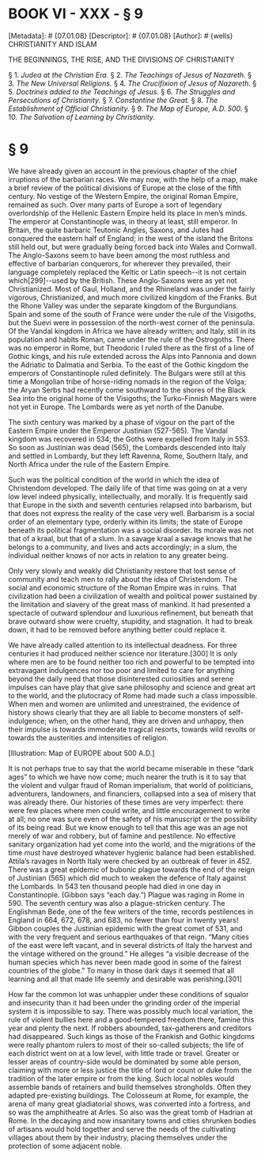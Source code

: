 # BOOK VI - XXX - § 9
[Metadata]: # {07.01.08}
[Descriptor]: # {07.01.08}
[Author]: # {wells}
CHRISTIANITY AND ISLAM

THE BEGINNINGS, THE RISE, AND THE DIVISIONS OF CHRISTIANITY

§ 1. _Judea at the Christian Era._ § 2. _The Teachings of Jesus of
Nazareth._ § 3. _The New Universal Religions._ § 4. _The      Crucifixion of
Jesus of Nazareth._ § 5. _Doctrines added to the      Teachings of Jesus._ § 6.
_The Struggles and Persecutions of      Christianity._ § 7. _Constantine the
Great._ § 8. _The      Establishment of Official Christianity._ § 9. _The Map
of Europe,      A.D. 500._ § 10. _The Salvation of Learning by Christianity._

# § 9
We have already given an account in the previous chapter of the chief
irruptions of the barbarian races. We may now, with the help of a map, make a
brief review of the political divisions of Europe at the close of the fifth
century. No vestige of the Western Empire, the original Roman Empire, remained
as such. Over many parts of Europe a sort of legendary overlordship of the
Hellenic Eastern Empire held its place in men’s minds. The emperor at
Constantinople was, in theory at least, still emperor. In Britain, the quite
barbaric Teutonic Angles, Saxons, and Jutes had conquered the eastern half of
England; in the west of the island the Britons still held out, but were
gradually being forced back into Wales and Cornwall. The Anglo-Saxons seem to
have been among the most ruthless and effective of barbarian conquerors, for
wherever they prevailed, their language completely replaced the Keltic or Latin
speech--it is not certain which[299]--used by the British. These Anglo-Saxons
were as yet not Christianized. Most of Gaul, Holland, and the Rhineland was
under the fairly vigorous, Christianized, and much more civilized kingdom of
the Franks. But the Rhone Valley was under the separate kingdom of the
Burgundians. Spain and some of the south of France were under the rule of the
Visigoths, but the Suevi were in possession of the north-west corner of the
peninsula. Of the Vandal kingdom in Africa we have already written; and Italy,
still in its population and habits Roman, came under the rule of the
Ostrogoths. There was no emperor in Rome, but Theodoric I ruled there as the
first of a line of Gothic kings, and his rule extended across the Alps into
Pannonia and down the Adriatic to Dalmatia and Serbia. To the east of the
Gothic kingdom the emperors of Constantinople ruled definitely. The Bulgars
were still at this time a Mongolian tribe of horse-riding nomads in the region
of the Volga; the Aryan Serbs had recently come southward to the shores of the
Black Sea into the original home of the Visigoths; the Turko-Finnish Magyars
were not yet in Europe. The Lombards were as yet north of the Danube.

The sixth century was marked by a phase of vigour on the part of the Eastern
Empire under the Emperor Justinian (527-565). The Vandal kingdom was recovered
in 534; the Goths were expelled from Italy in 553. So soon as Justinian was
dead (565), the Lombards descended into Italy and settled in Lombardy, but they
left Ravenna, Rome, Southern Italy, and North Africa under the rule of the
Eastern Empire.

Such was the political condition of the world in which the idea of Christendom
developed. The daily life of that time was going on at a very low level indeed
physically, intellectually, and morally. It is frequently said that Europe in
the sixth and seventh centuries relapsed into barbarism, but that does not
express the reality of the case very well. Barbarism is a social order of an
elementary type, orderly within its limits; the state of Europe beneath its
political fragmentation was a social disorder. Its morale was not that of a
kraal, but that of a slum. In a savage kraal a savage knows that he belongs to
a community, and lives and acts accordingly; in a slum, the individual neither
knows of nor acts in relation to any greater being.

Only very slowly and weakly did Christianity restore that lost sense of
community and teach men to rally about the idea of Christendom. The social and
economic structure of the Roman Empire was in ruins. That civilization had been
a civilization of wealth and political power sustained by the limitation and
slavery of the great mass of mankind. It had presented a spectacle of outward
splendour and luxurious refinement, but beneath that brave outward show were
cruelty, stupidity, and stagnation. It had to break down, it had to be removed
before anything better could replace it.

We have already called attention to its intellectual deadness. For three
centuries it had produced neither science nor literature.[300] It is only where
men are to be found neither too rich and powerful to be tempted into
extravagant indulgences nor too poor and limited to care for anything beyond
the daily need that those disinterested curiosities and serene impulses can
have play that give sane philosophy and science and great art to the world, and
the plutocracy of Rome had made such a class impossible. When men and women are
unlimited and unrestrained, the evidence of history shows clearly that they are
all liable to become monsters of self-indulgence; when, on the other hand, they
are driven and unhappy, then their impulse is towards immoderate tragical
resorts, towards wild revolts or towards the austerities and intensities of
religion.

[Illustration: Map of EUROPE about 500 A.D.]

It is not perhaps true to say that the world became miserable in these “dark
ages” to which we have now come; much nearer the truth is it to say that the
violent and vulgar fraud of Roman imperialism, that world of politicians,
adventurers, landowners, and financiers, collapsed into a sea of misery that
was already there. Our histories of these times are very imperfect: there were
few places where men could write, and little encouragement to write at all; no
one was sure even of the safety of his manuscript or the possibility of its
being read. But we know enough to tell that this age was an age not merely of
war and robbery, but of famine and pestilence. No effective sanitary
organization had yet come into the world, and the migrations of the time must
have destroyed whatever hygienic balance had been established. Attila’s ravages
in North Italy were checked by an outbreak of fever in 452. There was a great
epidemic of bubonic plague towards the end of the reign of Justinian (565)
which did much to weaken the defence of Italy against the Lombards. In 543 ten
thousand people had died in one day in Constantinople. (Gibbon says “each
day.”) Plague was raging in Rome in 590. The seventh century was also a
plague-stricken century. The Englishman Bede, one of the few writers of the
time, records pestilences in England in 664, 672, 678, and 683, no fewer than
four in twenty years! Gibbon couples the Justinian epidemic with the great
comet of 531, and with the very frequent and serious earthquakes of that reign.
“Many cities of the east were left vacant, and in several districts of Italy
the harvest and the vintage withered on the ground.” He alleges “a visible
decrease of the human species which has never been made good in some of the
fairest countries of the globe.” To many in those dark days it seemed that all
learning and all that made life seemly and desirable was perishing.[301]

How far the common lot was unhappier under these conditions of squalor and
insecurity than it had been under the grinding order of the imperial system it
is impossible to say. There was possibly much local variation, the rule of
violent bullies here and a good-tempered freedom there, famine this year and
plenty the next. If robbers abounded, tax-gatherers and creditors had
disappeared. Such kings as those of the Frankish and Gothic kingdoms were
really phantom rulers to most of their so-called subjects; the life of each
district went on at a low level, with little trade or travel. Greater or lesser
areas of country-side would be dominated by some able person, claiming with
more or less justice the title of lord or count or duke from the tradition of
the later empire or from the king. Such local nobles would assemble bands of
retainers and build themselves strongholds. Often they adapted pre-existing
buildings. The Colosseum at Rome, for example, the arena of many great
gladiatorial shows, was converted into a fortress, and so was the amphitheatre
at Arles. So also was the great tomb of Hadrian at Rome. In the decaying and
now insanitary towns and cities shrunken bodies of artisans would hold together
and serve the needs of the cultivating villages about them by their industry,
placing themselves under the protection of some adjacent noble.

